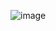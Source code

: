 ![image](https://github.com/yasir-design/devops_demo/assets/96686042/4b66f48c-5496-4a49-96c9-7c105e94634c)
